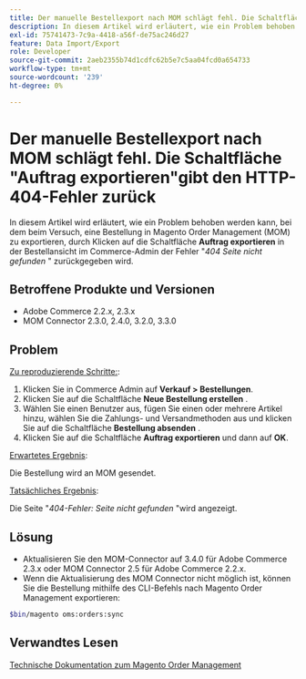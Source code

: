 ```yaml
---
title: Der manuelle Bestellexport nach MOM schlägt fehl. Die Schaltfläche "Auftrag exportieren"gibt den HTTP-404-Fehler zurück
description: In diesem Artikel wird erläutert, wie ein Problem behoben werden kann, bei dem beim Versuch, eine Bestellung in Magento Order Management (MOM) zu exportieren, durch Klicken auf die Schaltfläche "Bestellung exportieren"in der Bestellansicht im Commerce-Admin der Fehler "*404-Seite nicht gefunden*"zurückgegeben wird.
exl-id: 75741473-7c9a-4418-a56f-de75ac246d27
feature: Data Import/Export
role: Developer
source-git-commit: 2aeb2355b74d1cdfc62b5e7c5aa04fcd0a654733
workflow-type: tm+mt
source-wordcount: '239'
ht-degree: 0%

---
```


# Der manuelle Bestellexport nach MOM schlägt fehl. Die Schaltfläche &quot;Auftrag exportieren&quot;gibt den HTTP-404-Fehler zurück

In diesem Artikel wird erläutert, wie ein Problem behoben werden kann, bei dem beim Versuch, eine Bestellung in Magento Order Management (MOM) zu exportieren, durch Klicken auf die Schaltfläche **Auftrag exportieren** in der Bestellansicht im Commerce-Admin der Fehler &quot;*404 Seite nicht gefunden* &quot; zurückgegeben wird.

## Betroffene Produkte und Versionen

* Adobe Commerce 2.2.x, 2.3.x
* MOM Connector 2.3.0, 2.4.0, 3.2.0, 3.3.0

## Problem

<u>Zu reproduzierende Schritte:</u>:

1. Klicken Sie in Commerce Admin auf **Verkauf > Bestellungen**.
1. Klicken Sie auf die Schaltfläche **Neue Bestellung erstellen** .
1. Wählen Sie einen Benutzer aus, fügen Sie einen oder mehrere Artikel hinzu, wählen Sie die Zahlungs- und Versandmethoden aus und klicken Sie auf die Schaltfläche **Bestellung absenden** .
1. Klicken Sie auf die Schaltfläche **Auftrag exportieren** und dann auf **OK**.

<u>Erwartetes Ergebnis</u>:

Die Bestellung wird an MOM gesendet.

<u>Tatsächliches Ergebnis</u>:

Die Seite &quot;*404-Fehler: Seite nicht gefunden* &quot;wird angezeigt.

## Lösung

* Aktualisieren Sie den MOM-Connector auf 3.4.0 für Adobe Commerce 2.3.x oder MOM Connector 2.5 für Adobe Commerce 2.2.x.
* Wenn die Aktualisierung des MOM Connector nicht möglich ist, können Sie die Bestellung mithilfe des CLI-Befehls nach Magento Order Management exportieren:

```bash
$bin/magento oms:orders:sync
```

## Verwandtes Lesen

[Technische Dokumentation zum Magento Order Management](https://commerce-docs.github.io/oms-documentation-archive/)
